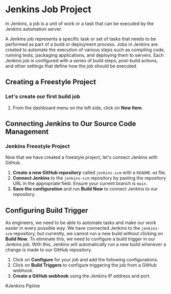 # Jenkins Job Project

In Jenkins, a job is a unit of work or a task that can be executed by the Jenkins automation server.

A Jenkins job represents a specific task or set of tasks that needs to be performed as part of a build or deployment process. Jobs in Jenkins are created to automate the execution of various steps such as compiling code, running tests, packaging applications, and deploying them to servers. Each Jenkins job is configured with a series of build steps, post-build actions, and other settings that define how the job should be executed.

## Creating a Freestyle Project

### Let's create our first build job

1. From the dashboard menu on the left side, click on **New Item**.

## Connecting Jenkins to Our Source Code Management

### Jenkins Freestyle Project

Now that we have created a freestyle project, let's connect Jenkins with GitHub.

1. **Create a new GitHub repository** called `jenkins-scm` with a `README.md` file.
2. **Connect Jenkins** to the `jenkins-scm` repository by pasting the repository URL in the appropriate field. Ensure your current branch is `main`.
3. **Save the configuration** and run **Build Now** to connect Jenkins to our repository.

## Configuring Build Trigger

As engineers, we need to be able to automate tasks and make our work easier in every possible way. We have connected Jenkins to the `jenkins-scm` repository, but currently, we cannot run a new build without clicking on **Build Now**. To eliminate this, we need to configure a build trigger in our Jenkins job. With this, Jenkins will automatically run a new build whenever a change is made to our GitHub repository.

1. Click on **Configure** for your job and add the following configurations.
2. Click on **Build Triggers** to configure triggering the job from a GitHub webhook.
3. **Create a GitHub webhook** using the Jenkins IP address and port.


#Jenkins Pipline


